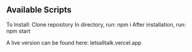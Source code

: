 

## Available Scripts

To Install:
Clone repository
In directory, run: npm i
After installation, run: npm start

A live version can be found here:
letsalltalk.vercel.app
